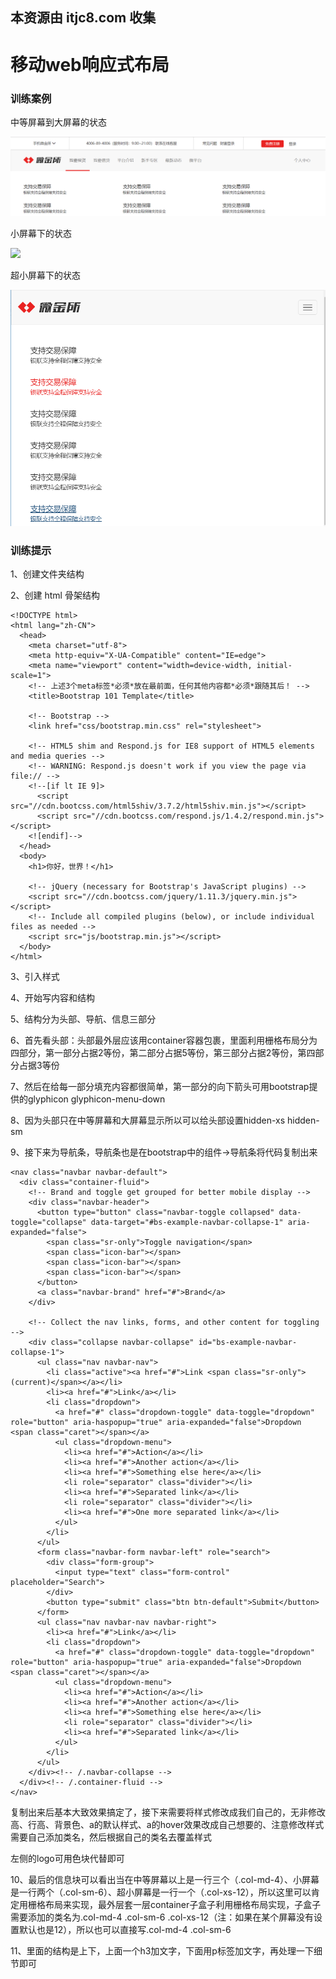 ## 本资源由 itjc8.com 收集
# 移动web响应式布局

### 训练案例

中等屏幕到大屏幕的状态

![](./img/1.jpg)

小屏幕下的状态

![](./img/2.jpg)

超小屏幕下的状态

![](./img/3.png)

### 训练提示

1、创建文件夹结构  

2、创建 html 骨架结构 

```
<!DOCTYPE html>
<html lang="zh-CN">
  <head>
    <meta charset="utf-8">
    <meta http-equiv="X-UA-Compatible" content="IE=edge">
    <meta name="viewport" content="width=device-width, initial-scale=1">
    <!-- 上述3个meta标签*必须*放在最前面，任何其他内容都*必须*跟随其后！ -->
    <title>Bootstrap 101 Template</title>

    <!-- Bootstrap -->
    <link href="css/bootstrap.min.css" rel="stylesheet">

    <!-- HTML5 shim and Respond.js for IE8 support of HTML5 elements and media queries -->
    <!-- WARNING: Respond.js doesn't work if you view the page via file:// -->
    <!--[if lt IE 9]>
      <script src="//cdn.bootcss.com/html5shiv/3.7.2/html5shiv.min.js"></script>
      <script src="//cdn.bootcss.com/respond.js/1.4.2/respond.min.js"></script>
    <![endif]-->
  </head>
  <body>
    <h1>你好，世界！</h1>

    <!-- jQuery (necessary for Bootstrap's JavaScript plugins) -->
    <script src="//cdn.bootcss.com/jquery/1.11.3/jquery.min.js"></script>
    <!-- Include all compiled plugins (below), or include individual files as needed -->
    <script src="js/bootstrap.min.js"></script>
  </body>
</html>
```

3、引入样式

4、开始写内容和结构

5、结构分为头部、导航、信息三部分

6、首先看头部：头部最外层应该用container容器包裹，里面利用栅格布局分为四部分，第一部分占据2等份，第二部分占据5等份，第三部分占据2等份，第四部分占据3等份

7、然后在给每一部分填充内容都很简单，第一部分的向下箭头可用bootstrap提供的glyphicon glyphicon-menu-down

8、因为头部只在中等屏幕和大屏幕显示所以可以给头部设置hidden-xs hidden-sm

9、接下来为导航条，导航条也是在bootstrap中的组件→导航条将代码复制出来

```
<nav class="navbar navbar-default">
  <div class="container-fluid">
    <!-- Brand and toggle get grouped for better mobile display -->
    <div class="navbar-header">
      <button type="button" class="navbar-toggle collapsed" data-toggle="collapse" data-target="#bs-example-navbar-collapse-1" aria-expanded="false">
        <span class="sr-only">Toggle navigation</span>
        <span class="icon-bar"></span>
        <span class="icon-bar"></span>
        <span class="icon-bar"></span>
      </button>
      <a class="navbar-brand" href="#">Brand</a>
    </div>

    <!-- Collect the nav links, forms, and other content for toggling -->
    <div class="collapse navbar-collapse" id="bs-example-navbar-collapse-1">
      <ul class="nav navbar-nav">
        <li class="active"><a href="#">Link <span class="sr-only">(current)</span></a></li>
        <li><a href="#">Link</a></li>
        <li class="dropdown">
          <a href="#" class="dropdown-toggle" data-toggle="dropdown" role="button" aria-haspopup="true" aria-expanded="false">Dropdown <span class="caret"></span></a>
          <ul class="dropdown-menu">
            <li><a href="#">Action</a></li>
            <li><a href="#">Another action</a></li>
            <li><a href="#">Something else here</a></li>
            <li role="separator" class="divider"></li>
            <li><a href="#">Separated link</a></li>
            <li role="separator" class="divider"></li>
            <li><a href="#">One more separated link</a></li>
          </ul>
        </li>
      </ul>
      <form class="navbar-form navbar-left" role="search">
        <div class="form-group">
          <input type="text" class="form-control" placeholder="Search">
        </div>
        <button type="submit" class="btn btn-default">Submit</button>
      </form>
      <ul class="nav navbar-nav navbar-right">
        <li><a href="#">Link</a></li>
        <li class="dropdown">
          <a href="#" class="dropdown-toggle" data-toggle="dropdown" role="button" aria-haspopup="true" aria-expanded="false">Dropdown <span class="caret"></span></a>
          <ul class="dropdown-menu">
            <li><a href="#">Action</a></li>
            <li><a href="#">Another action</a></li>
            <li><a href="#">Something else here</a></li>
            <li role="separator" class="divider"></li>
            <li><a href="#">Separated link</a></li>
          </ul>
        </li>
      </ul>
    </div><!-- /.navbar-collapse -->
  </div><!-- /.container-fluid -->
</nav>
```



复制出来后基本大致效果搞定了，接下来需要将样式修改成我们自己的，无非修改高、行高、背景色、a的默认样式、a的hover效果改成自己想要的、注意修改样式需要自己添加类名，然后根据自己的类名去覆盖样式

左侧的logo可用色块代替即可

10、最后的信息块可以看出当在中等屏幕以上是一行三个（.col-md-4）、小屏幕是一行两个（.col-sm-6）、超小屏幕是一行一个（.col-xs-12），所以这里可以肯定用栅格布局来实现，最外层套一层container子盒子利用栅格布局实现，子盒子需要添加的类名为.col-md-4 .col-sm-6 .col-xs-12（注：如果在某个屏幕没有设置默认也是12），所以也可以直接写.col-md-4 .col-sm-6 

11、里面的结构是上下，上面一个h3加文字，下面用p标签加文字，再处理一下细节即可